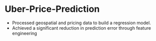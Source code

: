 # Uber-Price-Prediction
- Processed geospatial and pricing data to build a regression model. 
- Achieved a significant reduction in prediction error through feature engineering
